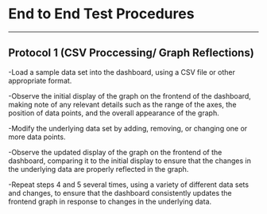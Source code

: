 
# End to End Test Procedures

***

## Protocol 1 (CSV Proccessing/ Graph Reflections)

  -Load a sample data set into the dashboard, using a CSV file or other appropriate format.
  
  -Observe the initial display of the graph on the frontend of the dashboard, making note of any relevant details such as the range of the axes, the        position of data points, and the overall appearance of the graph.
  
  -Modify the underlying data set by adding, removing, or changing one or more data points.
  
  -Observe the updated display of the graph on the frontend of the dashboard, comparing it to the initial display to ensure that the changes in the underlying data are properly reflected in the graph.
  
  -Repeat steps 4 and 5 several times, using a variety of different data sets and changes, to ensure that the dashboard consistently updates the frontend graph in response to changes in the underlying data.




  
